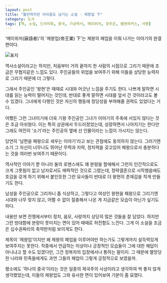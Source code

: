 ```yaml
---
layout: post
title: "볼만하지만 아쉬움도 남기는 소설 - 제왕업 下"
category: 도서
tags: [책, 소설, 드라마화, 중국, 가상역사, 메이위저, 정주은, 쌤앤파커스, 서평]
---
```


'메이위저(寐語者)'의
'제왕업(帝王業) 下'는
제왕의 패업을 이뤄 나가는 이야기의 완결편이다.

![표지](https://lh3.googleusercontent.com/KbOqxhszQWt60PUHZqLetRRQTN__96jtNzweCIEkhVoucBOZT8z1YZUS4az6v1MzE3musjWyVtKOTA=s480)

역사소설이라고는 하지만,
처음부터 거의 끝까지 한 사람의 시점으로 그리기 때문에 조금은 무협지같은 느낌도 있다.
주인공들의 위업을 보여주기 위해 이들을 상당한 능력자로 그리기 때문에 더 그렇다.

그래서 주인공인 '왕현'은 때때로 시대와 어긋난 느낌을 주기도 한다.
나쁘게 말하면 시대를 읽는 능력이 떨어지는 것인데,
반대로 좋게 말하면 시대를 앞서 간 것이라고도 볼 수 있겠다.
그녀에게 다행인 것은 자신의 행동에 정당성을 부여해줄 권력도 있었다는 거다.

어쨌든 그런 그녀이기에 더욱 기왕 주인공인 그녀가 이야기의 주축에 서있지 않다는 것은 조금 아쉬웠다.
이는 특히 상권에서 두드러졌었는데, 성장하면서 나아지기는 한다만
그래도 여전히 '소기'라는 주인공의 옆에 선 인물이라는 느낌이 가시지는 않는다.

당연히 '남편을 패왕으로 세우는 이야기'라고 보는 관점에도 동의하지 않는다.
그러기엔 소기 그 자신이 너무나도 뛰어난 무력과 지략, 정치력을 갖고있어
패왕으로서 충분하다는 것을 여러번 보여주기 때문이다.

역사적인 이야기 뿐 아니라 둘의 로맨스에도 꽤 분량을 할애해서 그런지
인간적으로도 크게 그릇됨이 없고 남자로서도 매력적인 것으로 그렸는데,
정략결혼으로 시작했음에도 호감을 갖게 하기 위해서 붙인듯한 그런 묘사들이
반대로 더 왕현의 존재감을 작게 만들기도 한다.

남성을 주인공으로 그리자니 좀 식상하고,
그렇다고 여성인 왕현을 패왕으로 그리기엔 시대와 너무 맞지 않고,
어쩔 수 없이 절충해서 나온 게 지금같은 모습이 아닌가 싶기도 하다.

내용만 보면 전쟁에서부터 정치, 음모, 사랑까지 상당히 많은 것들을 잘 담았다.
하지만 그런 방대함에 분량이 못미치는 면이 있어 때때로 허전함도 느낀다.
그게 이 소설을 조금은 십수권짜리의 축약판처럼 보이게도 한다.

제목이 '제왕업'이지만 왜 제왕의 패업을 이루어야만 하는가도 그렇게까지 설득력있게 보여주지는 못한다.
작중에서 언급하는 이상이나 긍정적인 모습들이 그에 대한 해답이 아니냐고 할 수도 있겠다만,
그건 정복자의 입장에서나 통하는 말이지.
그 때문에 멸망당한 나라와 민족들에게도 과연 그들의 패업이 그렇게 긍정적으로 보였을까.

평소에도 '하나의 중국'이라는 것은 일종의 제국주의 사상이라고 생각하여 썩 좋지 않게 생각했었는데,
이들의 제왕업도 그와 유사한 면이 있어보여 기분이 좀 묘했다.
